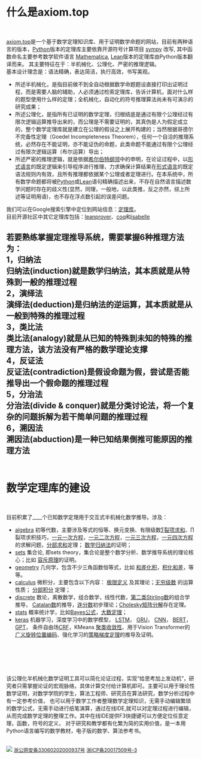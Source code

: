 # 什么是axiom.top  
  <br>

[axiom.top](../index.php)是一个基于数学定理知识库、用于证明数学命题的网站，目前有两种语言的版本，[Python](https://github.com/cosmosZhou/axiom/tree/master)版本的定理库主要依靠开源符号计算项目 
[sympy](https://github.com/sympy/sympy) 改写, 其中函数命名主要参考数学软件语言
[Mathematica](https://reference.wolfram.com/language/index.html.en?source=footer), [Lean](https://github.com/cosmosZhou/axiom/tree/main)版本的定理库由Python版本翻译而来。 
其主要特征在于：半机械化、公理化、严密的推理逻辑。  
基本设计理念是：语法精确，表达简洁，执行高效，书写美观。
	
	
* 所述半机械化，是指目前做不到全自动根据数学命题题设直接打印出证明过程，而是需要人脑的辅助，人必须通过检索定理库，告诉计算机，面对什么样的题型使用什么样的定理；全机械化，自动化的符号推理算法尚未有可演示的研究成果；
* 所述公理化，是指所有已证明的数学定理，归根结底是通过有限个公理经过有限次逻辑运算推导出来的，而公理是不需要证明的，其真伪是人为假定成立的，整个数学定理库就是建立在公理的假设之上展开构建的；当然根据哥德尔不完备性定理（Goedel Incompleteness Theorem），任何一个自洽的推理系统，必然存在不能证明，亦不能证伪的命题，此类命题不能通过有限个公理经过有限次逻辑运算（布尔运算）导出；
* 所述严密的推理逻辑，就是依据[希尔伯特纲领](https://en.wikipedia.org/wiki/Hilbert%27s_program)中的申明，在论证过程中，以[形式语言](https://en.wikipedia.org/wiki/Formal_language)的既定逻辑来引导程序进行推理，力求确保计算结果在[形式语言](https://en.wikipedia.org/wiki/Formal_language)的既定语法规则内有效，且所有推理都依据某个公理或者定理进行。在本系统中，所有数学命题都将被[Python](https://www.python.org/)或[Lean](https://lean-lang.org/)语句精确描述出来，不存在自然语言描述数学问题时存在的歧义性(显然，同理，一般地，以此类推，反之亦然，综上所述等证明用语)，也不存在浮点数引起的误差问题。  

我们可以在Google搜索引擎中定位到网站信息：[定理库](https://www.google.com.hk/search?q=%E5%AE%9A%E7%90%86%E5%BA%93)。  
目前开源社区中其它定理库包括：[leanprover](https://leanprover-community.github.io/mathlib4_docs/Mathlib/Algebra/Algebra/Basic.html)、[coq](https://github.com/coq/coq)和[isabelle](https://isabelle.in.tum.de/)


若要熟练掌握定理推导系统，需要掌握6种推理方法为：  
1，归纳法  
归纳法(induction)就是数学归纳法，其本质就是从特殊到一般的推理过程  
2，演绎法  
演绎法(deduction)是归纳法的逆运算，其本质就是从一般到特殊的推理过程  
3，类比法  
类比法(analogy)就是从已知的特殊到未知的特殊的推理方法，该方法没有严格的数学理论支撑  
4，反证法  
反证法(contradiction)是假设命题为假，尝试是否能推导出一个假命题的推理过程  
5，分治法  
分治法(divide & conquer)就是分类讨论法，将一个复杂的问题拆解为若干简单问题的推理过程  
6，溯因法  
溯因法(abduction)是一种已知结果倒推可能原因的推理方法
<br><br>
------


# 数学定理库的建设
  <br>
  
目前积累了<label id=count>____</label>个已知数学定理用于交互式半机械化数学推导。涉及：	
	
* [algebra](../?module=algebra) 初等代数，主要涉及等式的恒等、换元变换、有限级数[∑裂项求和](../?module=algebra.sum.to.add.telescope)、∏裂项求积技巧，[一元一次方程](../?module=algebra.poly_is_zero.then.et.infer.simple_equation)，[一元二次方程](../?module=algebra.poly_is_zero.then.et.infer.quadratic)，[一元三次方程](../?module=algebra.poly_is_zero.then.et.infer.cubic)，[一元四次方程](../?module=algebra.poly_is_zero.then.et.infer.quartic)的求解问题，[分部求和](../?module=algebra.sum.to.add.by_parts)定理；
[数学归纳法](../?module=algebra.ne_zero.infer.then.ne_zero.induct)的证明；
* [sets](../?module=sets) 集合论, 即sets theory，集合论是整个数学分析、数学推导系统的理论核心；比如
[容斥原理](../?module=sets/eq/principle/inclusion_exclusion/basic)的证明。
* [geometry](../?module=geometry) 几何学，包含不少三角函数恒等式，比如
[和差化积](../?module=geometry.cos.to.add.principle)，[积化和差](../?module=geometry.mul.to.add.sin)，等等。
* [calculus](../?module=calculus) 微积分，主要包含以下内容： 
[极限定义](../?module=calculus/eq/to/any_all/limit_definition) 及其理论；[无穷级数](../?module=calculus.eq.then.eq.series.infinite.coefficient) 的运算性质；
[分部积分](../?module=calculus.integral.to.add.by_parts) 定理；
* [discrete](../?module=discrete) 数论，离散数学，组合数学，线性代数，[第二类Stirling数](../?module=discrete.stirling2.to.add.recurrence)的组合学推导，
[Catalan数](../?module=discrete.eq.eq.then.eq.catalan.recurrence)的推导，[连分数](../?module=discrete.add.to.pow.HK.recurrence)初步理论；[Cholesky矩阵分解](../?module=discrete.eq_adjoint.infer_gt_zero.then.any.eq.Cholesky)存在定理。
* [stats](../?module=stats) 概率统计学，比如[Bayes公式](../?module=stats.prob.to.div.prob.bayes)，[大数定理](../?module=stats.eq_conditioned.eq_expect.eq_var.then.eq.limit.prob.law_of_large_numbers)；
* [keras](../?module=keras) 机器学习，深度学习中的数学模型，
[LSTM](../?module=keras.eq.eq.then.eq.long_short_term_memory)，
[GRU](../?module=keras.eq.gated_recurrent_unit)，
[CNN](../?module=keras.eq_lamda_bool.then.eq.conv1d)，
[BERT](../?module=keras.matmul_softmax.to.lamda.div.scaled_dot_product_attention)，
[GPT](../?module=keras.matmul_softmax.to.lamda.matmul.gpt)，
条件自由场[CRF](../?module=keras.ne_zero.eq.eq.eq.then.et.crf)，KMeans
[聚类收敛性](../?module=sets.el.notin.le.then.le.st.variance)、用于Vision Transformer的[广义旋转位置编码](../?module=keras.eq_mul.eq_mul.eq_block.then.eq.matmul.softmax.to.lamda.sum.plane)、强化学习的[策略梯度定理](../?module=keras.eq_conditioned.eq_expect.is_finite.is_finite.then.eq.matmul.grad.expect.unbiased_advantage_estimate)的推导及证明。  

<br><br>
-------
该公理化半机械化数学证明工具可以简化论证过程，实现“给思考加上发动机”，研究者只需掌握论证的宏观脉络，具体计算交付给计算机即可。主要可以用于理论性数学证明，对数学学院的学生，算法工程师、研究员在算法研究，数学分析过程中有一定参考价值，
也可以用于数学工作者整理数学定理知识，无需手动编辑繁琐的数学公式，无需手动进行纸笔演算，通过在线IDE,就可以对定理过程进行编辑，从而完成数学定理的整理工作。其中在线IDE提供F3快捷键可以方便定位任意定理，函数，符号的定义，
对于研究和教学都有化繁为简的实用价值，是一本用Python语言编写的数学教材，电子版的数学、算法参考书。
<br><br>

![](png/national_emblem.png)
[<font size=2>浙公网安备33060202000937号</font>](http://www.beian.gov.cn/portal/registerSystemInfo?recordcode=33060202000937)
[<font size=2>浙ICP备20017509号-3</font>](https://beian.miit.gov.cn/)

<script type=module>
	$('#count').innerHTML = await get("/axiom/php/request/count.php");
</script>
